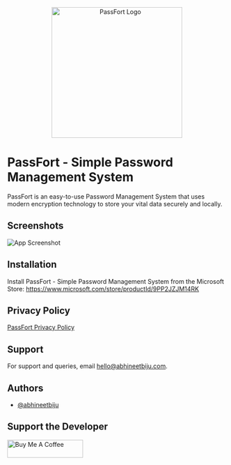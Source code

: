 
<div align="center" width="50">

<img src="https://static.wixstatic.com/media/4187ba_0976375f694044689db05a5d822411a6~mv2.png" alt="PassFort Logo" width="300"/>

</div>

# PassFort - Simple Password Management System

PassFort is an easy-to-use Password Management System that uses modern encryption technology to store your vital data securely and locally.


## Screenshots

![App Screenshot](https://static.wixstatic.com/media/4187ba_401dbbe1c74745338e938e525e44db09~mv2.png)


## Installation

Install PassFort - Simple Password Management System from the Microsoft Store: https://www.microsoft.com/store/productId/9PP2JZJM14RK
    
## Privacy Policy

[PassFort Privacy Policy](https://www.abhineetbiju.com/passfort-privacy-policy)

## Support

For support and queries, email hello@abhineetbiju.com.


## Authors

- [@abhineetbiju](https://github.com/Abhineet-Biju)


## Support the Developer

<a href="https://www.buymeacoffee.com/abhineetbiju" target="_blank"><img src="https://cdn.buymeacoffee.com/buttons/default-orange.png" alt="Buy Me A Coffee" height="41" width="174"></a>